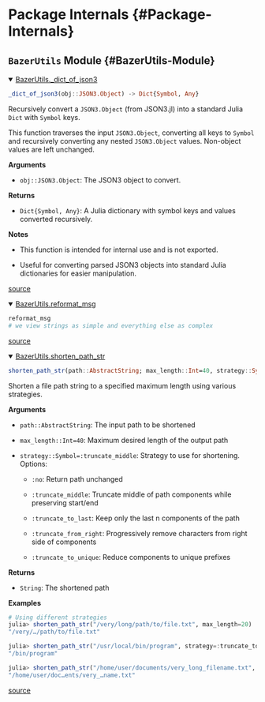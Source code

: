
# Package Internals {#Package-Internals}

## `BazerUtils` Module {#BazerUtils-Module}
<details class='jldocstring custom-block' open>
<summary><a id='BazerUtils._dict_of_json3-Tuple{JSON3.Object}' href='#BazerUtils._dict_of_json3-Tuple{JSON3.Object}'><span class="jlbinding">BazerUtils._dict_of_json3</span></a> <Badge type="info" class="jlObjectType jlMethod" text="Method" /></summary>



```julia
_dict_of_json3(obj::JSON3.Object) -> Dict{Symbol, Any}
```


Recursively convert a `JSON3.Object` (from JSON3.jl) into a standard Julia `Dict` with `Symbol` keys.

This function traverses the input `JSON3.Object`, converting all keys to `Symbol` and recursively converting any nested `JSON3.Object` values. Non-object values are left unchanged.

**Arguments**
- `obj::JSON3.Object`: The JSON3 object to convert.
  

**Returns**
- `Dict{Symbol, Any}`: A Julia dictionary with symbol keys and values converted recursively.
  

**Notes**
- This function is intended for internal use and is not exported.
  
- Useful for converting parsed JSON3 objects into standard Julia dictionaries for easier manipulation.
  


<Badge type="info" class="source-link" text="source"><a href="https://github.com/LouLouLibs/BazerUtils.jl/blob/fe00236d56bfb22fc2abb693a449dd3c03afb8ab/src/JSONLines.jl#L262-L278" target="_blank" rel="noreferrer">source</a></Badge>

</details>

<details class='jldocstring custom-block' open>
<summary><a id='BazerUtils.reformat_msg-Tuple{Any}' href='#BazerUtils.reformat_msg-Tuple{Any}'><span class="jlbinding">BazerUtils.reformat_msg</span></a> <Badge type="info" class="jlObjectType jlMethod" text="Method" /></summary>



```julia
reformat_msg
# we view strings as simple and everything else as complex
```



<Badge type="info" class="source-link" text="source"><a href="https://github.com/LouLouLibs/BazerUtils.jl/blob/fe00236d56bfb22fc2abb693a449dd3c03afb8ab/src/CustomLogger.jl#L362-L365" target="_blank" rel="noreferrer">source</a></Badge>

</details>

<details class='jldocstring custom-block' open>
<summary><a id='BazerUtils.shorten_path_str-Tuple{AbstractString}' href='#BazerUtils.shorten_path_str-Tuple{AbstractString}'><span class="jlbinding">BazerUtils.shorten_path_str</span></a> <Badge type="info" class="jlObjectType jlMethod" text="Method" /></summary>



```julia
shorten_path_str(path::AbstractString; max_length::Int=40, strategy::Symbol=:truncate_middle)
```


Shorten a file path string to a specified maximum length using various strategies.

**Arguments**
- `path::AbstractString`: The input path to be shortened
  
- `max_length::Int=40`: Maximum desired length of the output path
  
- `strategy::Symbol=:truncate_middle`: Strategy to use for shortening. Options:
  - `:no`: Return path unchanged
    
  - `:truncate_middle`: Truncate middle of path components while preserving start/end
    
  - `:truncate_to_last`: Keep only the last n components of the path
    
  - `:truncate_from_right`: Progressively remove characters from right side of components
    
  - `:truncate_to_unique`: Reduce components to unique prefixes
    
  

**Returns**
- `String`: The shortened path
  

**Examples**

```julia
# Using different strategies
julia> shorten_path_str("/very/long/path/to/file.txt", max_length=20)
"/very/…/path/to/file.txt"

julia> shorten_path_str("/usr/local/bin/program", strategy=:truncate_to_last, max_length=20)
"/bin/program"

julia> shorten_path_str("/home/user/documents/very_long_filename.txt", strategy=:truncate_middle)
"/home/user/doc…ents/very_…name.txt"
```



<Badge type="info" class="source-link" text="source"><a href="https://github.com/LouLouLibs/BazerUtils.jl/blob/fe00236d56bfb22fc2abb693a449dd3c03afb8ab/src/CustomLogger.jl#L511-L541" target="_blank" rel="noreferrer">source</a></Badge>

</details>

